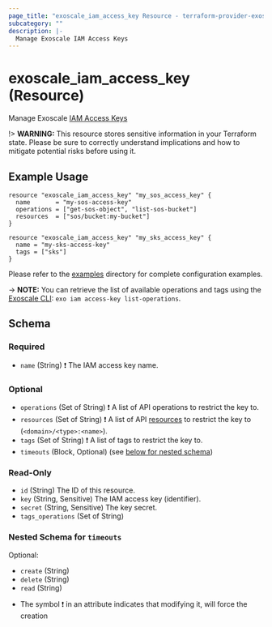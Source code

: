 ```yaml
---
page_title: "exoscale_iam_access_key Resource - terraform-provider-exoscale"
subcategory: ""
description: |-
  Manage Exoscale IAM Access Keys
---
```


# exoscale_iam_access_key (Resource)

Manage Exoscale [IAM Access Keys](https://community.exoscale.com/documentation/iam/)

!> **WARNING:** This resource stores sensitive information in your Terraform state. Please be sure to correctly understand implications and how to mitigate potential risks before using it.

## Example Usage

```hcl
resource "exoscale_iam_access_key" "my_sos_access_key" {
  name       = "my-sos-access-key"
  operations = ["get-sos-object", "list-sos-bucket"]
  resources  = ["sos/bucket:my-bucket"]
}

resource "exoscale_iam_access_key" "my_sks_access_key" {
  name = "my-sks-access-key"
  tags = ["sks"]
}
```

Please refer to the [examples](https://github.com/exoscale/terraform-provider-exoscale/tree/master/examples/)
directory for complete configuration examples.

-> **NOTE:** You can retrieve the list of available operations and tags using the [Exoscale CLI](https://github.com/exoscale/cli/): `exo iam access-key list-operations`.

<!-- schema generated by tfplugindocs -->
## Schema

### Required

- `name` (String) ❗ The IAM access key name.

### Optional

- `operations` (Set of String) ❗ A list of API operations to restrict the key to.
- `resources` (Set of String) ❗ A list of API [resources](https://community.exoscale.com/documentation/iam/quick-start/#restricting-api-access-keys-to-resources) to restrict the key to (`<domain>/<type>:<name>`).
- `tags` (Set of String) ❗ A list of tags to restrict the key to.
- `timeouts` (Block, Optional) (see [below for nested schema](#nestedblock--timeouts))

### Read-Only

- `id` (String) The ID of this resource.
- `key` (String, Sensitive) The IAM access key (identifier).
- `secret` (String, Sensitive) The key secret.
- `tags_operations` (Set of String)

<a id="nestedblock--timeouts"></a>
### Nested Schema for `timeouts`

Optional:

- `create` (String)
- `delete` (String)
- `read` (String)

* The symbol ❗ in an attribute indicates that modifying it, will force the creation


